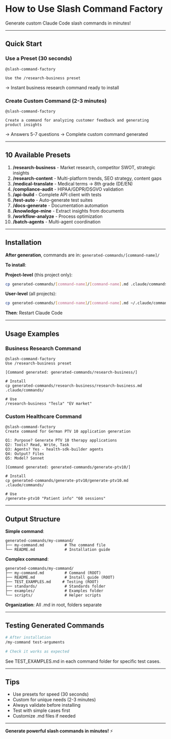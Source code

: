 # How to Use Slash Command Factory

Generate custom Claude Code slash commands in minutes!

---

## Quick Start

### Use a Preset (30 seconds)

```
@slash-command-factory

Use the /research-business preset
```

→ Instant business research command ready to install

### Create Custom Command (2-3 minutes)

```
@slash-command-factory

Create a command for analyzing customer feedback and generating product insights
```

→ Answers 5-7 questions → Complete custom command generated

---

## 10 Available Presets

1. **/research-business** - Market research, competitor SWOT, strategic insights
2. **/research-content** - Multi-platform trends, SEO strategy, content gaps
3. **/medical-translate** - Medical terms → 8th grade (DE/EN)
4. **/compliance-audit** - HIPAA/GDPR/DSGVO validation
5. **/api-build** - Complete API client with tests
6. **/test-auto** - Auto-generate test suites
7. **/docs-generate** - Documentation automation
8. **/knowledge-mine** - Extract insights from documents
9. **/workflow-analyze** - Process optimization
10. **/batch-agents** - Multi-agent coordination

---

## Installation

**After generation**, commands are in: `generated-commands/[command-name]/`

**To install**:

**Project-level** (this project only):
```bash
cp generated-commands/[command-name]/[command-name].md .claude/commands/
```

**User-level** (all projects):
```bash
cp generated-commands/[command-name]/[command-name].md ~/.claude/commands/
```

**Then**: Restart Claude Code

---

## Usage Examples

### Business Research Command

```
@slash-command-factory
Use /research-business preset

[Command generated: generated-commands/research-business/]

# Install
cp generated-commands/research-business/research-business.md .claude/commands/

# Use
/research-business "Tesla" "EV market"
```

### Custom Healthcare Command

```
@slash-command-factory
Create command for German PTV 10 application generation

Q1: Purpose? Generate PTV 10 therapy applications
Q2: Tools? Read, Write, Task
Q3: Agents? Yes - health-sdk-builder agents
Q4: Output? Files
Q5: Model? Sonnet

[Command generated: generated-commands/generate-ptv10/]

# Install
cp generated-commands/generate-ptv10/generate-ptv10.md .claude/commands/

# Use
/generate-ptv10 "Patient info" "60 sessions"
```

---

## Output Structure

**Simple command**:
```
generated-commands/my-command/
├── my-command.md         # The command file
└── README.md             # Installation guide
```

**Complex command**:
```
generated-commands/my-command/
├── my-command.md         # Command (ROOT)
├── README.md             # Install guide (ROOT)
├── TEST_EXAMPLES.md     # Testing (ROOT)
├── standards/            # Standards folder
├── examples/             # Examples folder
└── scripts/              # Helper scripts
```

**Organization**: All .md in root, folders separate

---

## Testing Generated Commands

```bash
# After installation
/my-command test-arguments

# Check it works as expected
```

See TEST_EXAMPLES.md in each command folder for specific test cases.

---

## Tips

- Use presets for speed (30 seconds)
- Custom for unique needs (2-3 minutes)
- Always validate before installing
- Test with simple cases first
- Customize .md files if needed

---

**Generate powerful slash commands in minutes!** ⚡
